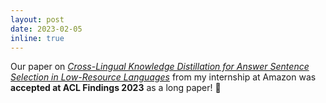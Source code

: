 ```yaml
---
layout: post
date: 2023-02-05
inline: true
---
```


Our paper on _[Cross-Lingual Knowledge Distillation for Answer Sentence Selection in Low-Resource Languages](https://aclanthology.org/2023.findings-acl.885.pdf)_ from my internship at Amazon was **accepted at ACL Findings 2023** as a long paper! 🎉
